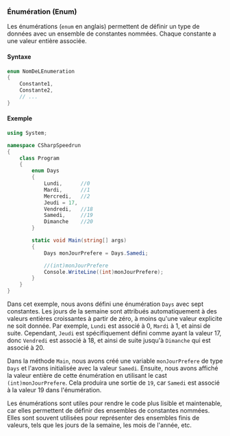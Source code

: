 ### Énumération (Enum)

Les énumérations (`enum` en anglais) permettent de définir un type de données avec un ensemble de constantes nommées. Chaque constante a une valeur entière associée.

#### Syntaxe

```csharp
enum NomDeLEnumeration
{
    Constante1,
    Constante2,
    // ...
}
```

#### Exemple

```csharp
using System;

namespace CSharpSpeedrun 
{
    class Program
    {
        enum Days
        {
            Lundi,      //0
            Mardi,      //1
            Mercredi,   //2
            Jeudi = 17,
            Vendredi,   //18
            Samedi,     //19
            Dimanche    //20
        }

        static void Main(string[] args)
        {
            Days monJourPrefere = Days.Samedi;

            //(int)monJourPrefere
            Console.WriteLine((int)monJourPrefere);
        }
    }
}
```

Dans cet exemple, nous avons défini une énumération `Days` avec sept constantes. Les jours de la semaine sont attribués automatiquement à des valeurs entières croissantes à partir de zéro, à moins qu'une valeur explicite ne soit donnée. Par exemple, `Lundi` est associé à 0, `Mardi` à 1, et ainsi de suite. Cependant, `Jeudi` est spécifiquement défini comme ayant la valeur 17, donc `Vendredi` est associé à 18, et ainsi de suite jusqu'à `Dimanche` qui est associé à 20.

Dans la méthode `Main`, nous avons créé une variable `monJourPrefere` de type `Days` et l'avons initialisée avec la valeur `Samedi`. Ensuite, nous avons affiché la valeur entière de cette énumération en utilisant le cast `(int)monJourPrefere`. Cela produira une sortie de `19`, car `Samedi` est associé à la valeur 19 dans l'énumération.

Les énumérations sont utiles pour rendre le code plus lisible et maintenable, car elles permettent de définir des ensembles de constantes nommées. Elles sont souvent utilisées pour représenter des ensembles finis de valeurs, tels que les jours de la semaine, les mois de l'année, etc.